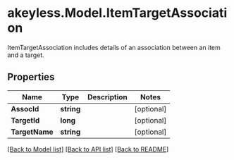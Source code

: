 # akeyless.Model.ItemTargetAssociation
ItemTargetAssociation includes details of an association between an item and a target.
## Properties

Name | Type | Description | Notes
------------ | ------------- | ------------- | -------------
**AssocId** | **string** |  | [optional] 
**TargetId** | **long** |  | [optional] 
**TargetName** | **string** |  | [optional] 

[[Back to Model list]](../README.md#documentation-for-models) [[Back to API list]](../README.md#documentation-for-api-endpoints) [[Back to README]](../README.md)

